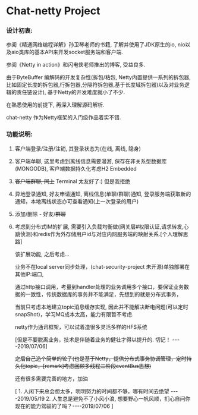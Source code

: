 # Chat-netty Project

### 设计初衷: 

参阅《精通网络编程详解》孙卫琴老师的书籍, 了解并使用了JDK原生的io, nio以及aio类库的基本API来开发socket服务端和客户端.

参阅《Netty in action》和闪电侠老师推出的博客, 受益良多.

由于ByteBuffer 编解码的开发复杂性(拆包/粘包, Netty内置提供一系列的拆包器, 比如固定长度的拆包器,行拆包器,分隔符拆包器,基于长度域拆包器)以及对业务逻辑的责任链设计), 基于Netty的开发难度就小了不少.

在熟悉使用的前提下, 再深入理解源码解析. 

chat-netty 作为Netty框架的入门级作品着实不错.

### 功能说明:

1.  客户端登录/注册/注销, 其登录状态为(在线, 离线, 隐身)

2.  客户端单聊, 这里考虑到离线信息需要漫游, 保存在非关系型数据库(MONGODB), 客户端数据持久化考虑H2 Embedded

3.  ~~客户端群聊, 同上~~ Terminal 太友好了:) 但是我拒绝 

4.  异地登录通知, 好友申请通知, 离线信息(单聊/群聊)通知, 登录服务端获取新的通知，本地离线状态亦可查看通知(上一次登录的用户)

5.  添加/删除 - 好友/~~群聊~~

6.  考虑到分布式IM的扩展, 需要引入负载均衡做{网关层#权限认证,请求转发,心跳侦测}和redis作为外存储用户id与对应内网服务端的映射关系.[个人理解思路]

    该扩展功能, 之后考虑... 
    
    业务不在local server同步处理，(chat-security-project 未开源)单独部署在其他IP:端口,
    
    通过http接口调用，考量到handler处理的业务调用多个接口，要保证业务数据的一致性，传统数据库的事务并不能满足，先想到的就是分布式事务，
    
    当前只考虑本地建立topic消息缓存实现, 因此并不能解决断电问题(可以定时snapShot)，学习MQ成本太高，能力有限暂不考虑.
    
    netty作为通讯框架，可以试着造很多灵活多样的HFS系统
    
    [但是不要脱离业务，技术是伴随着业务的健壮才得以提升的. 切记！ ----2019/07/06]
    
    ~~之后自己造个简单的轮子(也是基于Netty，提供分布式事务协调管理，定时持久化topic，[remark]考虑回顾多线程二阶段eventBus思想)~~
    
    还有很多需要完善的地方，加油
   
    [
        1. 人闲下来总会想太多，明明努力的时间都不够，哪有时间去绝望 ----2019/05/19
        2. 人生总是避免不了小风小浪, 想要野心一帆风顺，扪心自问你现在的能力驾驭的了吗？----2019/07/06
    ]
